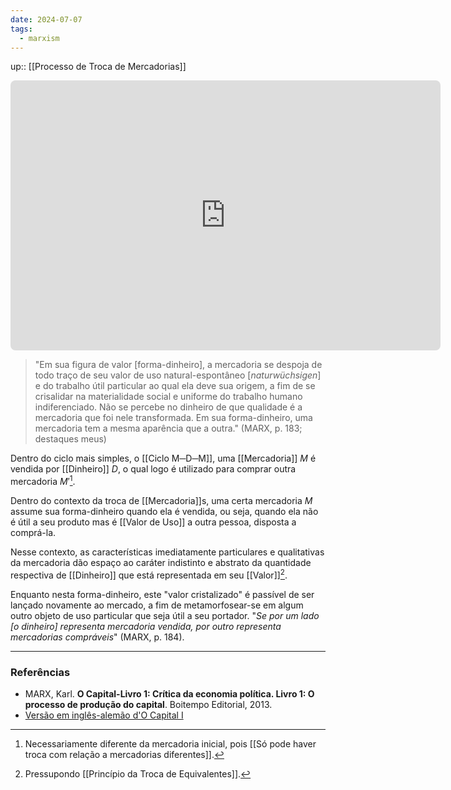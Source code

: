 ```yaml
---
date: 2024-07-07
tags:
  - marxism
---
```

up:: [[Processo de Troca de Mercadorias]]

<!-- https://q.uiver.app/#q=WzAsNSxbMiwyLCJYIl0sWzAsMCwiUCJdLFs0LDAsIlAnIl0sWzEsMSwiKEkpIl0sWzMsMSwiKElJKSJdLFswLDIsIkQiLDAseyJjdXJ2ZSI6LTMsImNvbG91ciI6WzEyMCw2MCw2MF19LFsxMjAsNjAsNjAsMV1dLFsyLDAsIk0nIiwwLHsiY3VydmUiOi0zLCJjb2xvdXIiOlswLDYwLDYwXX0sWzAsNjAsNjAsMV1dLFsxLDAsIkQiLDAseyJjdXJ2ZSI6LTMsImNvbG91ciI6WzEyMCw2MCw2MF19LFsxMjAsNjAsNjAsMV1dLFswLDEsIk0iLDAseyJjdXJ2ZSI6LTMsImNvbG91ciI6WzAsNjAsNjBdfSxbMCw2MCw2MCwxXV1d --> <iframe class="quiver-embed" src="https://q.uiver.app/#q=WzAsNSxbMiwyLCJYIl0sWzAsMCwiUCJdLFs0LDAsIlAnIl0sWzEsMSwiKEkpIl0sWzMsMSwiKElJKSJdLFswLDIsIkQiLDAseyJjdXJ2ZSI6LTMsImNvbG91ciI6WzEyMCw2MCw2MF19LFsxMjAsNjAsNjAsMV1dLFsyLDAsIk0nIiwwLHsiY3VydmUiOi0zLCJjb2xvdXIiOlswLDYwLDYwXX0sWzAsNjAsNjAsMV1dLFsxLDAsIkQiLDAseyJjdXJ2ZSI6LTMsImNvbG91ciI6WzEyMCw2MCw2MF19LFsxMjAsNjAsNjAsMV1dLFswLDEsIk0iLDAseyJjdXJ2ZSI6LTMsImNvbG91ciI6WzAsNjAsNjBdfSxbMCw2MCw2MCwxXV1d&embed" width="688" height="432" style="border-radius: 8px; border: none;"></iframe>

> "Em sua figura de valor [forma-dinheiro], a mercadoria se despoja de todo traço de seu valor de uso natural-espontâneo [*naturwüchsigen*] e do trabalho útil particular ao qual ela deve sua origem, a fim de se crisalidar na materialidade social e uniforme do trabalho humano indiferenciado. Não se percebe no dinheiro de que qualidade é a mercadoria que foi nele transformada. Em sua forma-dinheiro, uma mercadoria tem a mesma aparência que a outra." (MARX, p. 183; destaques meus)

Dentro do ciclo mais simples, o [[Ciclo M─D─M]], uma [[Mercadoria]] $M$ é vendida por [[Dinheiro]] $D$, o qual logo é utilizado para comprar outra mercadoria $M'$[^1]. 

Dentro do contexto da troca de [[Mercadoria]]s, uma certa mercadoria $M$ assume sua forma-dinheiro quando ela é vendida, ou seja, quando ela não é útil a seu produto mas é [[Valor de Uso]] a outra pessoa, disposta a comprá-la. 

Nesse contexto, as características imediatamente particulares e qualitativas da mercadoria dão espaço ao caráter indistinto e abstrato da quantidade respectiva de [[Dinheiro]] que está representada em seu [[Valor]][^2].

Enquanto nesta forma-dinheiro, este "valor cristalizado" é passível de ser lançado novamente ao mercado, a fim de metamorfosear-se em algum outro objeto de uso particular que seja útil a seu portador. "*Se por um lado [o dinheiro] representa mercadoria vendida, por outro representa mercadorias compráveis*" (MARX, p. 184).


---
### Referências
- MARX, Karl. **O Capital-Livro 1: Crítica da economia política. Livro 1: O processo de produção do capital**. Boitempo Editorial, 2013.
- [Versão em inglês-alemão d'O Capital I](https://content.csbs.utah.edu/~ehrbar/cap1.pdf)

[^1]: Necessariamente diferente da mercadoria inicial, pois [[Só pode haver troca com relação a mercadorias diferentes]]. 
[^2]: Pressupondo [[Princípio da Troca de Equivalentes]].